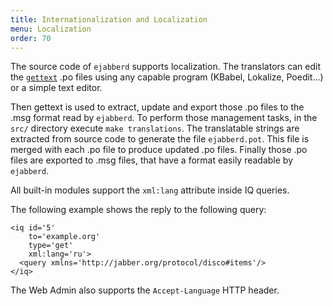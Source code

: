 ```yaml
---
title: Internationalization and Localization
menu: Localization
order: 70
---
```


The source code of `ejabberd` supports localization. The translators can
edit the [`gettext`][1] .po files
using any capable program (KBabel, Lokalize, Poedit...) or a simple text
editor.

Then gettext is used to extract, update and export those .po files to
the .msg format read by `ejabberd`. To perform those management tasks,
in the `src/` directory execute `make translations`. The translatable
strings are extracted from source code to generate the file
`ejabberd.pot`. This file is merged with each .po file to produce
updated .po files. Finally those .po files are exported to .msg files,
that have a format easily readable by `ejabberd`.

All built-in modules support the `xml:lang` attribute inside IQ queries.

The following example shows the reply to the following query:

	
	<iq id='5'
	    to='example.org'
	    type='get'
	    xml:lang='ru'>
	  <query xmlns='http://jabber.org/protocol/disco#items'/>
	</iq>

The Web Admin also supports the `Accept-Language` HTTP header.

[1]:	http://www.gnu.org/software/gettext/
